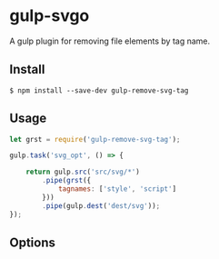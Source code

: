 # gulp-svgo

A gulp plugin for removing file elements by tag name.

## Install

```
$ npm install --save-dev gulp-remove-svg-tag
```


## Usage

```js
let grst = require('gulp-remove-svg-tag');

gulp.task('svg_opt', () => {

    return gulp.src('src/svg/*')
        .pipe(grst({
            tagnames: ['style', 'script']
        }))
        .pipe(gulp.dest('dest/svg'));
});
```


## Options

